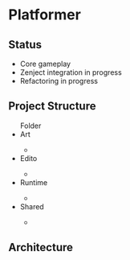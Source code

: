# Platformer
## Status
<ul>
  <li>Core gameplay</li>
  <li>Zenject integration in progress</li>
  <li>Refactoring in progress</li>
</ul>

## Project Structure

<ul> Folder
  <li>Art</li>
  <ul>
    <li></li>
  </ul>
  <li>Edito</li>
  <ul>
    <li></li>
  </ul>
  <li>Runtime</li>
  <ul>
    <li></li>
  </ul>
  <li>Shared</li>
  <ul>
    <li></li>
  </ul>
</ul>


## Architecture
